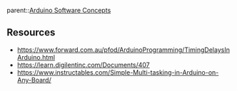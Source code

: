 parent::[Arduino Software Concepts](Arduino%20Software%20Concepts.md)

## Resources
- https://www.forward.com.au/pfod/ArduinoProgramming/TimingDelaysInArduino.html
- https://learn.digilentinc.com/Documents/407
- https://www.instructables.com/Simple-Multi-tasking-in-Arduino-on-Any-Board/